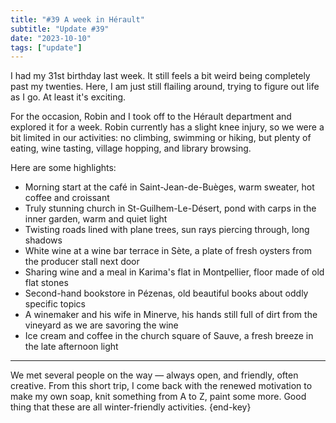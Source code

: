 ```yaml
---
title: "#39 A week in Hérault"
subtitle: "Update #39"
date: "2023-10-10"
tags: ["update"]
---
```


I had my 31st birthday last week. It still feels a bit weird being completely past my twenties. Here, I am just still flailing around, trying to figure out life as I go. At least it's exciting.

For the occasion, Robin and I took off to the Hérault department and explored it for a week. Robin currently has a slight knee injury, so we were a bit limited in our activities: no climbing, swimming or hiking, but plenty of eating, wine tasting, village hopping, and library browsing.

Here are some highlights:

- Morning start at the café in Saint-Jean-de-Buèges, warm sweater, hot coffee and croissant
- Truly stunning church in St-Guilhem-Le-Désert, pond with carps in the inner garden, warm and quiet light
- Twisting roads lined with plane trees, sun rays piercing through, long shadows
- White wine at a wine bar terrace in Sète, a plate of fresh oysters from the producer stall next door
- Sharing wine and a meal in Karima's flat in Montpellier, floor made of old flat stones
- Second-hand bookstore in Pézenas, old beautiful books about oddly specific topics
- A winemaker and his wife in Minerve, his hands still full of dirt from the vineyard as we are savoring the wine
- Ice cream and coffee in the church square of Sauve, a fresh breeze in the late afternoon light

---

We met several people on the way — always open, and friendly, often creative. From this short trip, I come back with the renewed motivation to make my own soap, knit something from A to Z, paint some more. Good thing that these are all winter-friendly activities. {end-key}
